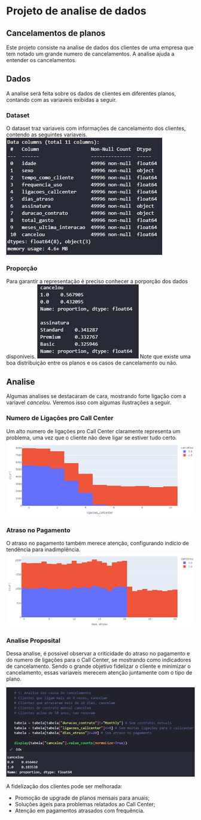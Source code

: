# Projeto de analise de dados
## Cancelamentos de planos

Este projeto consiste na analise de dados dos clientes de uma empresa que tem notado um grande numero de cancelamentos. A analise ajuda a entender os cancelamentos.

## Dados
A analise será feita sobre os dados de clientes em diferentes planos, contando com as variaveis exibidas a seguir.
### Dataset
O dataset traz variaveis com informações de cancelamento dos clientes, contendo as seguintes variaveis.
<img src="Dataset1.png" alt="Dataset" />

### Proporção
Para garantir a representação é preciso conhecer a porporção dos dados disponiveis.
<img src="proportion.png" alt="Proporção" />
Note que existe uma boa distribuição entre os planos e os casos de cancelamento ou não.

## Analise
Algumas analises se destacaram de cara, mostrando forte ligação com a variavel *cancelou*. Veremos isso com algumas ilustrações a seguir.

### Numero de Ligações pro Call Center
Um alto numero de ligações pro Call Center claramente representa um problema, uma vez que o cliente não deve ligar se estiver tudo certo.
<img src="Liga.png" alt="Ligações ao Call Center" />

### Atraso no Pagamento
O atraso no pagamento também merece atenção, configurando indício de tendência para inadimplência.
<img src="Atraso.png" alt="Atraso no pagamento" />

### Analise Proposital
Dessa analise, é possivel observar a criticidade do atraso no pagamento e do numero de ligações para o Call Center, se mostrando como indicadores de cancelamento. Sendo o grande objetivo fidelizar o cliente e minimizar o cancelamento, essas variaveis merecem atenção juntamente com o tipo de plano.

![Analise de risco](Analise.png)

A fidelização dos clientes pode ser melhorada:
 - Promoção de upgrade de planos mensais para anuais;
 - Soluções ágeis para problemas relatados ao Call Center;
 - Atenção em pagamentos atrasados com frequência.